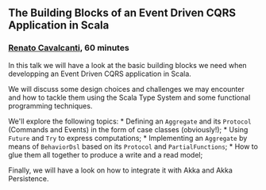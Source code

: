 ## The Building Blocks of an Event Driven CQRS Application in Scala

### [Renato Cavalcanti](https://twitter.com/renatocaval), 60 minutes

In this talk we will have a look at the basic building blocks we need when developping an Event Driven CQRS application in Scala.

We will discuss some design choices and challenges we may encounter and how to tackle them using the Scala Type System and some functional programming techniques. 

We'll explore the following topics: 
	* Defining an `Aggregate` and its `Protocol` (Commands and Events) in the form of case classes (obviously!);
	* Using `Future` and `Try` to express computations;
	* Implementing an `Aggregate` by means of `BehaviorDsl` based on its `Protocol` and `PartialFunctions`;
	* How to glue them all together to produce a write and a read model;

Finally, we will have a look on how to integrate it with Akka and Akka Persistence.
